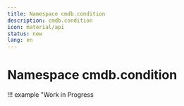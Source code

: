 ```yaml
---
title: Namespace cmdb.condition
description: cmdb.condition
icon: material/api
status: new
lang: en
---
```


# Namespace cmdb.condition

!!! example "Work in Progress
